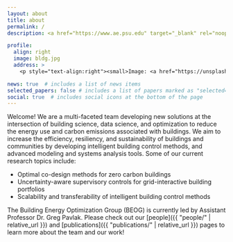 ```yaml
---
layout: about
title: about
permalink: /
description: <a href="https://www.ae.psu.edu" target="_blank" rel="noopener noreferrer">@ The Pennsylvania State University – Department of Architectural Engineering</a>

profile:
  align: right
  image: bldg.jpg
  address: >
    <p style="text-align:right"><small>Image: <a href="https://unsplash.com/@joelfilip" target="blank" rel="noopener noreferrer">@joelfilip</a> via Unsplash.</small></p>

news: true  # includes a list of news items
selected_papers: false # includes a list of papers marked as "selected={true}"
social: true  # includes social icons at the bottom of the page
---
```


Welcome! We are a multi-faceted team developing new solutions at the intersection of building science, data science, and optimization to reduce the energy use and carbon emissions associated with buildings. We aim to increase the efficiency, resiliency, and sustainability of buildings and communities by developing intelligent building control methods, and advanced modeling and systems analysis tools. Some of our current research topics include:

- Optimal co-design methods for zero carbon buildings
- Uncertainty-aware supervisory controls for grid-interactive building portfolios
- Scalability and transferability of intelligent building control methods

The Building Energy Optimization Group (BEOG) is currently led by Assistant Professor Dr. Greg Pavlak. Please check out our [people]({{ "people/" | relative_url }}) and  [publications]({{ "publications/" | relative_url }}) pages to learn more about the team and our work!
